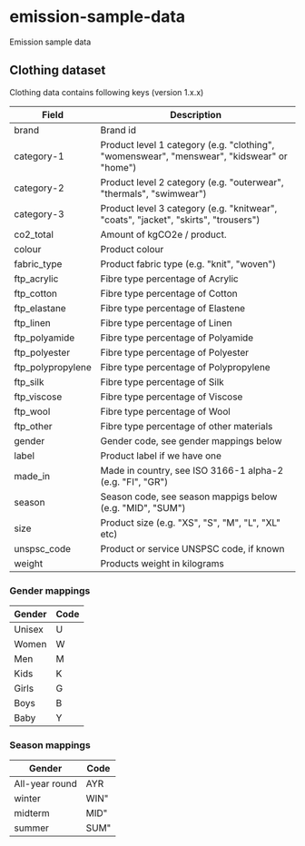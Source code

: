 # emission-sample-data
Emission sample data

## Clothing dataset

Clothing data contains following keys (version 1.x.x)

| Field | Description
| --- | --- |
| brand | Brand id
| category-1 | Product level 1 category (e.g. "clothing", "womenswear", "menswear", "kidswear" or "home")
| category-2 | Product level 2 category (e.g. "outerwear", "thermals", "swimwear")
| category-3 | Product level 3 category (e.g. "knitwear", "coats", "jacket", "skirts", "trousers")
| co2_total | Amount of kgCO2e / product.
| colour | Product colour
| fabric_type | Product fabric type (e.g. "knit", "woven")
| ftp_acrylic | Fibre type percentage of Acrylic
| ftp_cotton | Fibre type percentage of Cotton
| ftp_elastane | Fibre type percentage of Elastene
| ftp_linen | Fibre type percentage of Linen
| ftp_polyamide | Fibre type percentage of Polyamide
| ftp_polyester | Fibre type percentage of Polyester
| ftp_polypropylene | Fibre type percentage of Polypropylene
| ftp_silk | Fibre type percentage of Silk
| ftp_viscose | Fibre type percentage of Viscose
| ftp_wool | Fibre type percentage of Wool
| ftp_other | Fibre type percentage of other materials
| gender | Gender code, see gender mappings below
| label | Product label if we have one
| made_in | Made in country, see ISO 3166-1 alpha-2 (e.g. "FI", "GR")
| season | Season code, see season mappigs below (e.g. "MID", "SUM")
| size | Product size (e.g. "XS", "S", "M", "L", "XL" etc)
| unspsc_code | Product or service UNSPSC code, if known
| weight | Products weight in kilograms

### Gender mappings

| Gender | Code
| --- | --- |
| Unisex | U
| Women | W
| Men | M
| Kids | K
| Girls | G
| Boys | B
| Baby | Y

### Season mappings

| Gender | Code
| --- | --- |
|  All-year round | AYR
| winter | WIN"
| midterm | MID"
| summer | SUM"
